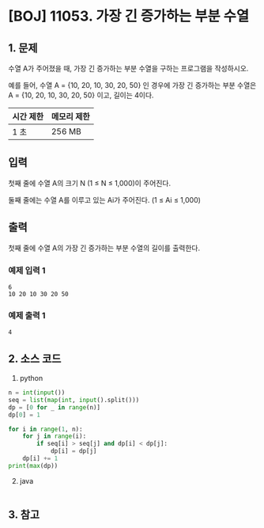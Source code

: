 # [BOJ] 11053. 가장 긴 증가하는 부분 수열

## 1. 문제

수열 A가 주어졌을 때, 가장 긴 증가하는 부분 수열을 구하는 프로그램을 작성하시오.

예를 들어, 수열 A = {10, 20, 10, 30, 20, 50} 인 경우에 가장 긴 증가하는 부분 수열은 A = {10, 20, 10, 30, 20, 50} 이고, 길이는 4이다.


| 시간 제한 | 메모리 제한 |
|:------|:-------| 
| 1 초   | 256 MB |


## 입력

첫째 줄에 수열 A의 크기 N (1 ≤ N ≤ 1,000)이 주어진다.

둘째 줄에는 수열 A를 이루고 있는 Ai가 주어진다. (1 ≤ Ai ≤ 1,000)

## 출력

첫째 줄에 수열 A의 가장 긴 증가하는 부분 수열의 길이를 출력한다.

### 예제 입력 1

```
6
10 20 10 30 20 50
```

### 예제 출력 1

```
4
```




## 2. 소스 코드

1. python

```python
n = int(input())
seq = list(map(int, input().split()))
dp = [0 for _ in range(n)]
dp[0] = 1

for i in range(1, n):
    for j in range(i):
        if seq[i] > seq[j] and dp[i] < dp[j]:
            dp[i] = dp[j]
    dp[i] += 1
print(max(dp))
```

2. java

```java

```


## 3. 참고

```

```



